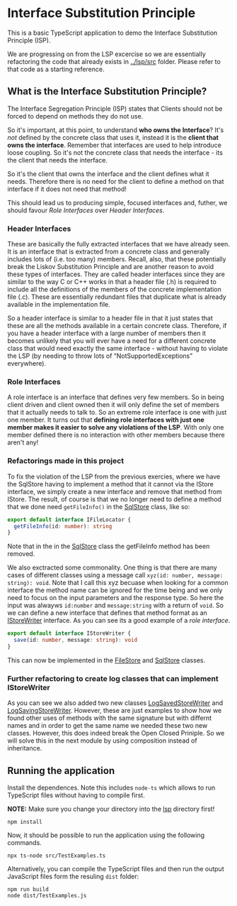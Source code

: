 # Interface Substitution Principle

This is a basic TypeScript application to demo the Interface Substitution Principle (ISP).

We are progressing on from the LSP excercise so we are essentially refactoring  the code that already exists in [../lsp/src](../lsp/src) folder. Please refer to that code as a starting reference.

## What is the Interface Substitution Principle?

The Interface Segregation Principle (ISP) states that Clients should not be forced to depend on methods they do not use.

So it's important, at this point, to understand **who owns the Interface**? It's _not_ defined by the concrete class that uses it, instead it is the **client that owns the interface**. Remember that interfaces are used to help introduce loose coupling. So it's not the concrete class that needs the interface - its the client that needs the interface.

So it's the client that owns the interface and the client defines what it needs. Therefore there is no need for the client to define a method on that interface if it does not need that method!

This should lead us to producing simple, focused interfaces and, futher, we should favour _Role Interfaces_ over _Header Interfaces_.

### Header Interfaces

These are basically the fully extracted interfaces that we have already seen. It is an interface that is extracted from a concrete class and generally includes lots of (i.e. too many) members. Recall, also, that these potentially break the Liskov Substitution Principle and are another reason to avoid these types of interfaces. They are called header interfaces  since they are similar to the way C or C++ works in that a header file (.h) is required to include all the definitions of the members of the concrete implementation file (.c).  These are essentially redundant files that duplicate what is already available in the implementation file.

So a header interface is similar to a header file in that it just states that these are all the methods available in a certain concrete class. Therefore, if you have a header interface with a large number of members then it becomes unlikely that you will ever have a need for a different concrete class that would need exactly the same interface - without having to violate the LSP (by needing to throw lots of “NotSupportedExceptions” everywhere).

### Role Interfaces

A role interface is an interface that defines very few members. So in being client driven and client owned then it will only define the set of members that it actually needs to talk to. So an extreme role interface is one with just one member. It turns out that **defining role interfaces with just one member makes it easier to solve any violations of the LSP**. With only one member defined there is no interaction with other members because there aren't any!

### Refactorings made in this project

To fix the violation of the LSP from the previous exercies, where we have the SqlStore having to implement a method that it cannot via the IStore interface, we simply create a new interface and remove that method from IStore. The result, of course is that we no longer need to define a method that we done need `getFileInfo()` in the [SqlStore](./src/SqlStore.ts) class, like so:

```ts
export default interface IFileLocator {
  getFileInfo(id: number): string
}
```

Note that in the in the [SqlStore](./src/SqlStore.ts) class the getFileInfo method has been removed.

We also exctracted some commonality. One thing is that there are many cases of different classes using a message call `xyz(id: number, message: string): void`. Note that I call this xyz becuase when looking for a common interface the method name can be ignored for the time being and we only need to focus on the input parameters and the response type. So here the input was alwayws `id:number` and `message:string` with a return of `void`. So we can define a new interface that defines that method format as an [IStoreWriter](.src/IStoreWriter.ts) interface. As you can see its a good example of a _role interface_.

```ts
export default interface IStoreWriter {
  save(id: number, message: string): void
}
```

This can now be implemented in the [FileStore](./src/FileStore.ts) and [SqlStore](./src/SqlStore.ts) classes.

### Further refactoring to create log classes that can implement IStoreWriter

As you can see we also added two new classes [LogSavedStoreWriter](./src/LogSaveedStoreWriter.ts) and [LogSavingStoreWriter](./src/LogSavingStoreWriter.ts). However, these are just examples to show how we found other uses of methods with the same signature but with differnt names and in order to get the same name we needed these two new classes. However, this does indeed break the Open Closed Priniple. So we will solve this in the next module by using composition instead of inheritance.

## Running the application

Install the dependences. Note this includes `node-ts` which allows to run TypeScript files without having to compile first.

**NOTE:** Make sure you change your directory into the [lsp](./lsp) directory first!

```
npm install
```

Now, it should be possible to run the application using the following commands.

```
npx ts-node src/TestExamples.ts
```

Alternatively, you can compile the TypeScript files and then run the output JavaScript files form the resuling `dist` folder:

```
npm run build
node dist/TestExamples.js
```